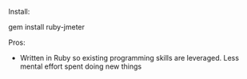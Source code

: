Install:

gem install ruby-jmeter

Pros:
* Written in Ruby so existing programming skills are leveraged. Less mental effort spent doing new things
